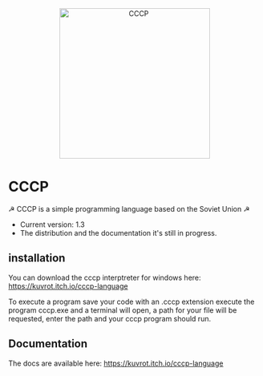 <div align="center">
    <a href="https://kuvrot.itch.io/cccp-language">
        <img
            alt="CCCP"
            src="https://img.itch.zone/aW1hZ2UvMjEyNDAzNy8xMjUxMDQxOC5wbmc=/original/xGoFG1.png"
            width="300">
    </a>
</div>

# CCCP

 ☭  CCCP is a simple programming language based on the Soviet Union ☭
  * Current version: 1.3
  * The distribution and the documentation it's still in progress.
  
## installation

You can download the cccp interptreter for windows here: https://kuvrot.itch.io/cccp-language

To execute a program save your code with an .cccp extension execute the program cccp.exe and a terminal will open, a path for your file will be requested, enter the path and your cccp program should run.
  
## Documentation

The docs are available here: https://kuvrot.itch.io/cccp-language

